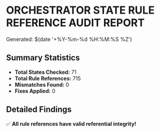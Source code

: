 # ORCHESTRATOR STATE RULE REFERENCE AUDIT REPORT
Generated: $(date '+%Y-%m-%d %H:%M:%S %Z')

## Summary Statistics

- **Total States Checked:** 71
- **Total Rule References:** 715
- **Mismatches Found:** 0
- **Fixes Applied:** 0

## Detailed Findings

✅ **All rule references have valid referential integrity!**
